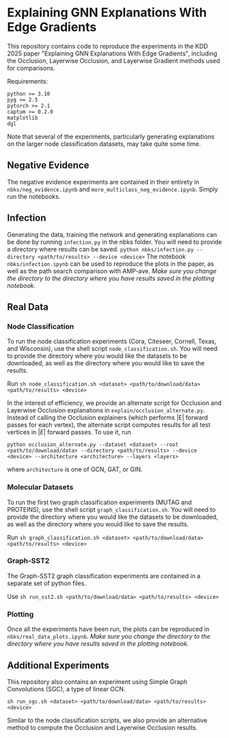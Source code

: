 # Explaining GNN Explanations With Edge Gradients

This repository contains code to reproduce the experiments in the KDD 2025 paper "Explaining GNN Explanations With Edge Gradients", including the Occlusion, Layerwise Occlusion, and Layerwise Gradient methods used for comparisons.

Requirements:
```
python >= 3.10
pyg >= 2.5
pytorch >= 2.1
captum >= 0.2.0
matplotlib
dgl
```

Note that several of the experiments, particularly generating explanations on the larger node classification datasets, may take quite some time.

## Negative Evidence
The negative evidence experiments are contained in their entirety in `nbks/neg_evidence.ipynb` and `more_multiclass_neg_evidence.ipynb`. Simply run the notebooks.

## Infection
Generating the data, training the network and generating explanations can be done by running `infection.py` in the nbks folder. You will need to provide a directory where results can be saved.
`python nbks/infection.py --directory <path/to/results> --device <device>`
The notebook `nbks/infection.ipynb` can be used to reproduce the plots in the paper, as well as the path search comparison with AMP-ave.
*Make sure you change the directory to the directory where you have results saved in the plotting notebook.*

## Real Data

### Node Classification
To run the node classification experiments (Cora, Citeseer, Cornell, Texas, and Wisconsin), use the shell script `node_classification.sh`. You will need to provide the directory where you would like the datasets to be downloaded, as well as the directory where you would like to save the results.

Run `sh node_classification.sh <dataset> <path/to/download/data> <path/to/results> <device>`

In the interest of efficiency, we provide an alternate script for Occlusion and Layerwise Occlusion explanations in `explain/occlusion_alternate.py`. Instead of calling the Occlusion explainers (which performs |E| forward passes for each vertex), the alternate script computes results for all test vertices in $|E|$ forward passes. To use it, run

`python occlusion_alternate.py --dataset <dataset> --root <path/to/download/data> --directory <path/to/results> --device <device> --architecture <architecture> --layers <layers>`

where `architecture` is one of GCN, GAT, or GIN.

### Molecular Datasets
To run the first two graph classification experiments (MUTAG and PROTEINS), use the shell script `graph_classification.sh`. You will need to provide the directory where you would like the datasets to be downloaded, as well as the directory where you would like to save the results.

Run `sh graph_classification.sh <dataset> <path/to/download/data> <path/to/results> <device>`

### Graph-SST2
The Graph-SST2 graph classification experiments are contained in a separate set of python files.

Use
`sh run_sst2.sh <path/to/download/data> <path/to/results> <device>`

### Plotting
Once all the experiments have been run, the plots can be reproduced in `nbks/real_data_plots.ipynb`.
*Make sure you change the directory to the directory where you have results saved in the plotting notebook.*

## Additional Experiments
This repository also contains an experiment using Simple Graph Convolutions (SGC), a type of linear GCN.

`sh run_sgc.sh <dataset> <path/to/download/data> <path/to/results> <device>`

Similar to the node classification scripts, we also provide an alternative method to compute the Occlusion and Layerwise Occlusion results. 